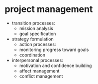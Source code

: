 # project management

* transition processes:
  * mission analysis
  * goal specification
* strategy formulation
  * action processes:
  * monitoring progress toward goals
  * coordination
* interpersonal processes:
  * motivation and confidence building
  * affect management
  * conflict management


